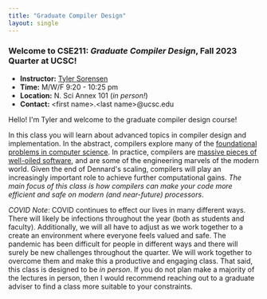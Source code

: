 ```yaml
---
title: "Graduate Compiler Design"
layout: single
---
```



### Welcome to **CSE211:** _Graduate Compiler Design_, Fall 2023 Quarter at UCSC!

- **Instructor:** [Tyler Sorensen](https://users.soe.ucsc.edu/~tsorensen/)
- **Time:** M/W/F 9:20 - 10:25 pm
- **Location:** N. Sci Annex 101 (_in person!_)
- **Contact:** \<first name\>.\<last name\>@ucsc.edu


Hello! I'm Tyler  and welcome to the graduate compiler design course! 

In this class you will learn about advanced topics in compiler design and implementation. In the abstract, compilers explore many of the [foundational problems in computer science](https://en.wikipedia.org/wiki/Halting_problem). In practice, compilers are [massive pieces of well-oiled software](https://www.phoronix.com/scan.php?page=news_item&px=MTg3OTQ), and are some of the engineering marvels of the modern world. Given the end of Dennard's scaling, compilers will play an increasingly important role to achieve further computational gains. _The main focus of this class is how compilers can make your code more efficient and safe on modern (and near-future) processors_.

_COVID Note_: COVID continues to effect our lives in many different ways. There will likely be infections throughout the year (both as students and faculty). Additionally, we will all have to adjust as we work together to a create an environment where everyone feels valued and safe. The pandemic has been difficult for people in different ways and there will surely be new challenges throughout the quarter. We will work together to overcome them and make this a productive and engaging class. That said, this class is designed to be _in person_. If you do not plan make a majority of the lectures in person, then I would recommend reaching out to a graduate adviser to find a class more suitable to your constraints.
